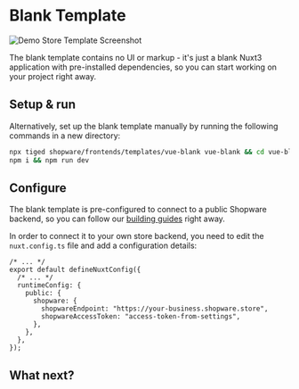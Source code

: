<script setup>
import stackblitzIcon from '../../.assets/framework-icons/stackblitz.png';
</script>

# Blank Template

<img src="../../.assets/blank-template.jpg" alt="Demo Store Template Screenshot" class="border-1px border-#eeeeee rounded-md shadow-md my-8 hover:shadow-2xl hover:scale-105 transition duration-200" />

The blank template contains no UI or markup - it's just a blank Nuxt3 application with pre-installed dependencies, so you can start working on your project right away.

## Setup & run

<PageRef target="blank" title="Run on Stackblitz" page="https://stackblitz.com/github/shopware/frontends/tree/main/templates/vue-blank" sub="Open the Blank Template with our browser IDE in a new window" :icon="stackblitzIcon" />

Alternatively, set up the blank template manually by running the following commands in a new directory:

```bash
npx tiged shopware/frontends/templates/vue-blank vue-blank && cd vue-blank
npm i && npm run dev
```

## Configure

The blank template is pre-configured to connect to a public Shopware backend, so you can follow our [building guides](/getting-started/) right away.

In order to connect it to your own store backend, you need to edit the `nuxt.config.ts` file and add a configuration details:

```ts{4-7}
/* ... */
export default defineNuxtConfig({
  /* ... */
  runtimeConfig: {
    public: {
      shopware: {
        shopwareEndpoint: "https://your-business.shopware.store",
        shopwareAccessToken: "access-token-from-settings",
      },
    },
  },
});
```

## What next?

<PageRef page="../page-elements/navigation" title="Build your first component" sub="Now that your blank template is set up, let's work with the main navigation." />
